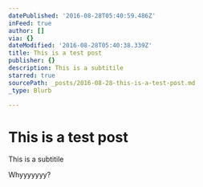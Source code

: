 ```yaml
---
datePublished: '2016-08-28T05:40:59.486Z'
inFeed: true
author: []
via: {}
dateModified: '2016-08-28T05:40:38.339Z'
title: This is a test post
publisher: {}
description: This is a subtitile
starred: true
sourcePath: _posts/2016-08-28-this-is-a-test-post.md
_type: Blurb

---
```

# This is a test post

This is a subtitile

Whyyyyyyy?